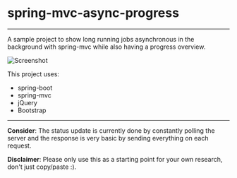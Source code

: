 # spring-mvc-async-progress
---
A sample project to show long running jobs asynchronous in the background with spring-mvc while also having a progress overview.

![Screenshot](https://github.com/frenos/spring-mvc-async-progress/raw/master/screenshot.png)

This project uses:
* spring-boot
* spring-mvc
* jQuery
* Bootstrap

---
**Consider**: The status update is currently done by constantly polling the server and the response is very basic by sending 
everything on each request.

**Disclaimer**: Please only use this as a starting point for your own research, don't just copy/paste :).
